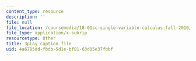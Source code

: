 ```yaml
---
content_type: resource
description: ''
file: null
file_location: /coursemedia/18-01sc-single-variable-calculus-fall-2010/4a6785ddfbdb5d1ebf8163d05e37fbbf_7K1sB05pE0A.vtt
file_type: application/x-subrip
resourcetype: Other
title: 3play caption file
uid: 4a6785dd-fbdb-5d1e-bf81-63d05e37fbbf
---
```

